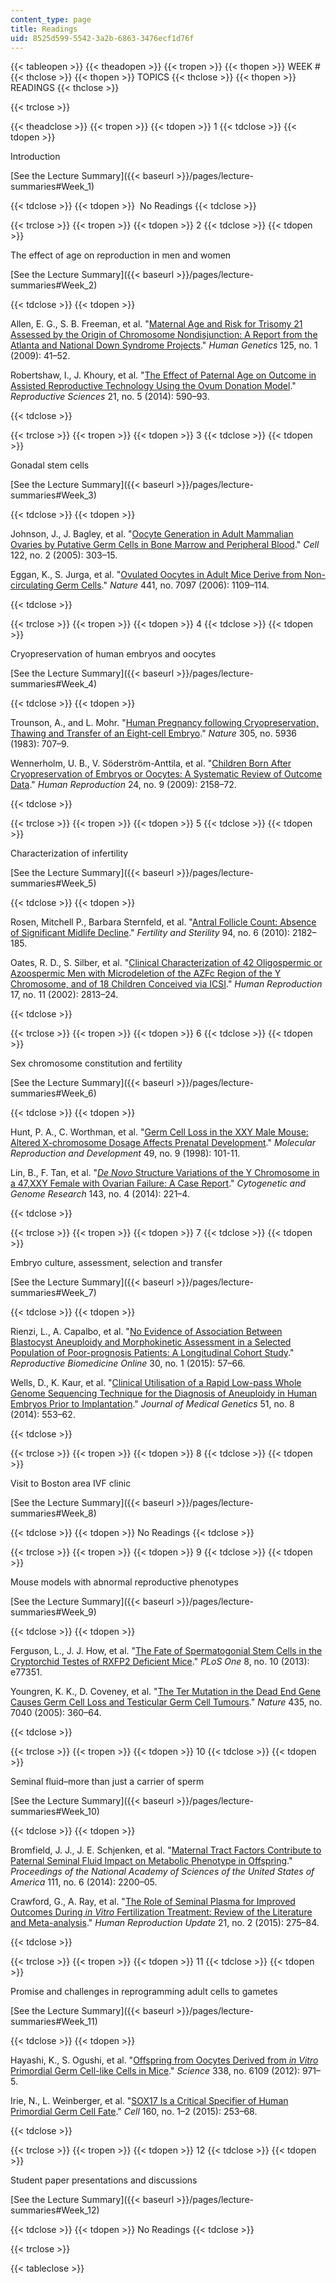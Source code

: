 ```yaml
---
content_type: page
title: Readings
uid: 8525d599-5542-3a2b-6863-3476ecf1d76f
---
```


{{< tableopen >}}
{{< theadopen >}}
{{< tropen >}}
{{< thopen >}}
WEEK #
{{< thclose >}}
{{< thopen >}}
TOPICS
{{< thclose >}}
{{< thopen >}}
READINGS
{{< thclose >}}

{{< trclose >}}

{{< theadclose >}}
{{< tropen >}}
{{< tdopen >}}
1
{{< tdclose >}}
{{< tdopen >}}


Introduction

[See the Lecture Summary]({{< baseurl >}}/pages/lecture-summaries#Week_1)


{{< tdclose >}}
{{< tdopen >}}
 No Readings
{{< tdclose >}}

{{< trclose >}}
{{< tropen >}}
{{< tdopen >}}
2
{{< tdclose >}}
{{< tdopen >}}


The effect of age on reproduction in men and women

[See the Lecture Summary]({{< baseurl >}}/pages/lecture-summaries#Week_2)


{{< tdclose >}}
{{< tdopen >}}


Allen, E. G., S. B. Freeman, et al. "[Maternal Age and Risk for Trisomy 21 Assessed by the Origin of Chromosome Nondisjunction: A Report from the Atlanta and National Down Syndrome Projects](http://dx.doi.org/10.1007/s00439-008-0603-8)." _Human Genetics_ 125, no. 1 (2009): 41–52.

Robertshaw, I., J. Khoury, et al. "[The Effect of Paternal Age on Outcome in Assisted Reproductive Technology Using the Ovum Donation Model](http://dx.doi.org/10.1177/1933719113506497)." _Reproductive Sciences_ 21, no. 5 (2014): 590–93.


{{< tdclose >}}

{{< trclose >}}
{{< tropen >}}
{{< tdopen >}}
3
{{< tdclose >}}
{{< tdopen >}}


Gonadal stem cells

[See the Lecture Summary]({{< baseurl >}}/pages/lecture-summaries#Week_3)


{{< tdclose >}}
{{< tdopen >}}


Johnson, J., J. Bagley, et al. "[Oocyte Generation in Adult Mammalian Ovaries by Putative Germ Cells in Bone Marrow and Peripheral Blood](http://dx.doi.org/10.1016/j.cell.2005.06.031)." _Cell_ 122, no. 2 (2005): 303–15.

Eggan, K., S. Jurga, et al. "[Ovulated Oocytes in Adult Mice Derive from Non-circulating Germ Cells](http://dx.doi.org/10.1038/nature04929)." _Nature_ 441, no. 7097 (2006): 1109–114.


{{< tdclose >}}

{{< trclose >}}
{{< tropen >}}
{{< tdopen >}}
4
{{< tdclose >}}
{{< tdopen >}}


Cryopreservation of human embryos and oocytes

[See the Lecture Summary]({{< baseurl >}}/pages/lecture-summaries#Week_4)


{{< tdclose >}}
{{< tdopen >}}


Trounson, A., and L. Mohr. "[Human Pregnancy following Cryopreservation, Thawing and Transfer of an Eight-cell Embryo](http://dx.doi.org/10.1038/305707a0)." _Nature_ 305, no. 5936 (1983): 707–9.

Wennerholm, U. B., V. Söderström-Anttila, et al. "[Children Born After Cryopreservation of Embryos or Oocytes: A Systematic Review of Outcome Data](http://dx.doi.org/10.1093/humrep/dep125)." _Human Reproduction_ 24, no. 9 (2009): 2158–72.


{{< tdclose >}}

{{< trclose >}}
{{< tropen >}}
{{< tdopen >}}
5
{{< tdclose >}}
{{< tdopen >}}


Characterization of infertility

[See the Lecture Summary]({{< baseurl >}}/pages/lecture-summaries#Week_5)


{{< tdclose >}}
{{< tdopen >}}


Rosen, Mitchell P., Barbara Sternfeld, et al. "[Antral Follicle Count: Absence of Significant Midlife Decline](http://dx.doi.org/10.1016/j.fertnstert.2009.12.045)." _Fertility and Sterility_ 94, no. 6 (2010): 2182–185.

Oates, R. D., S. Silber, et al. "[Clinical Characterization of 42 Oligospermic or Azoospermic Men with Microdeletion of the AZFc Region of the Y Chromosome, and of 18 Children Conceived via ICSI](http://dx.doi.org/10.1093/humrep/17.11.2813)." _Human Reproduction_ 17, no. 11 (2002): 2813–24.


{{< tdclose >}}

{{< trclose >}}
{{< tropen >}}
{{< tdopen >}}
6
{{< tdclose >}}
{{< tdopen >}}


Sex chromosome constitution and fertility

[See the Lecture Summary]({{< baseurl >}}/pages/lecture-summaries#Week_6)


{{< tdclose >}}
{{< tdopen >}}


Hunt, P. A., C. Worthman, et al. "[Germ Cell Loss in the XXY Male Mouse: Altered X-chromosome Dosage Affects Prenatal Development](http://dx.doi.org/10.1002/(SICI)1098-2795(199802)49:2<101::AID-MRD1>3.0.CO;2-T)." _Molecular Reproduction and Development_ 49, no. 9 (1998): 101-11.

Lin, B., F. Tan, et al. "[_De Novo_ Structure Variations of the Y Chromosome in a 47,XXY Female with Ovarian Failure: A Case Report](http://dx.doi.org/10.1159/000366170)." _Cytogenetic and Genome Research_ 143, no. 4 (2014): 221–4.


{{< tdclose >}}

{{< trclose >}}
{{< tropen >}}
{{< tdopen >}}
7
{{< tdclose >}}
{{< tdopen >}}


Embryo culture, assessment, selection and transfer

[See the Lecture Summary]({{< baseurl >}}/pages/lecture-summaries#Week_7)


{{< tdclose >}}
{{< tdopen >}}


Rienzi, L., A. Capalbo, et al. "[No Evidence of Association Between Blastocyst Aneuploidy and Morphokinetic Assessment in a Selected Population of Poor-prognosis Patients: A Longitudinal Cohort Study](http://dx.doi.org/10.1016/j.rbmo.2014.09.012)." _Reproductive Biomedicine Online_ 30, no. 1 (2015): 57–66.

Wells, D., K. Kaur, et al. "[Clinical Utilisation of a Rapid Low-pass Whole Genome Sequencing Technique for the Diagnosis of Aneuploidy in Human Embryos Prior to Implantation](http://dx.doi.org/10.1136/jmedgenet-2014-102497)." _Journal of Medical Genetics_ 51, no. 8 (2014): 553–62.


{{< tdclose >}}

{{< trclose >}}
{{< tropen >}}
{{< tdopen >}}
8
{{< tdclose >}}
{{< tdopen >}}


Visit to Boston area IVF clinic

[See the Lecture Summary]({{< baseurl >}}/pages/lecture-summaries#Week_8)


{{< tdclose >}}
{{< tdopen >}}
No Readings
{{< tdclose >}}

{{< trclose >}}
{{< tropen >}}
{{< tdopen >}}
9
{{< tdclose >}}
{{< tdopen >}}


Mouse models with abnormal reproductive phenotypes

[See the Lecture Summary]({{< baseurl >}}/pages/lecture-summaries#Week_9)


{{< tdclose >}}
{{< tdopen >}}


Ferguson, L., J. J. How, et al. "[The Fate of Spermatogonial Stem Cells in the Cryptorchid Testes of RXFP2 Deficient Mice](http://dx.doi.org/10.1371/journal.pone.0077351)." _PLoS One_ 8, no. 10 (2013): e77351.

Youngren, K. K., D. Coveney, et al. "[The Ter Mutation in the Dead End Gene Causes Germ Cell Loss and Testicular Germ Cell Tumours](http://dx.doi.org/10.1038/nature03595)." _Nature_ 435, no. 7040 (2005): 360–64.


{{< tdclose >}}

{{< trclose >}}
{{< tropen >}}
{{< tdopen >}}
10
{{< tdclose >}}
{{< tdopen >}}


Seminal fluid–more than just a carrier of sperm

[See the Lecture Summary]({{< baseurl >}}/pages/lecture-summaries#Week_10)


{{< tdclose >}}
{{< tdopen >}}


Bromfield, J. J., J. E. Schjenken, et al. "[Maternal Tract Factors Contribute to Paternal Seminal Fluid Impact on Metabolic Phenotype in Offspring](http://dx.doi.org/10.1073/pnas.1305609111)." _Proceedings of the National Academy of Sciences of the United States of America_ 111, no. 6 (2014): 2200–05.

Crawford, G., A. Ray, et al. "[The Role of Seminal Plasma for Improved Outcomes During _in Vitro_ Fertilization Treatment: Review of the Literature and Meta-analysis](http://dx.doi.org/10.1093/humupd/dmu052)." _Human Reproduction Update_ 21, no. 2 (2015): 275–84.


{{< tdclose >}}

{{< trclose >}}
{{< tropen >}}
{{< tdopen >}}
11
{{< tdclose >}}
{{< tdopen >}}


Promise and challenges in reprogramming adult cells to gametes

[See the Lecture Summary]({{< baseurl >}}/pages/lecture-summaries#Week_11)


{{< tdclose >}}
{{< tdopen >}}


Hayashi, K., S. Ogushi, et al. "[Offspring from Oocytes Derived from _in Vitro_ Primordial Germ Cell-like Cells in Mice](http://dx.doi.org/10.1126/science.1226889)." _Science_ 338, no. 6109 (2012): 971–5.

Irie, N., L. Weinberger, et al. "[SOX17 Is a Critical Specifier of Human Primordial Germ Cell Fate](http://dx.doi.org/10.1016/j.cell.2014.12.013)." _Cell_ 160, no. 1–2 (2015): 253–68.


{{< tdclose >}}

{{< trclose >}}
{{< tropen >}}
{{< tdopen >}}
12
{{< tdclose >}}
{{< tdopen >}}


Student paper presentations and discussions

[See the Lecture Summary]({{< baseurl >}}/pages/lecture-summaries#Week_12)


{{< tdclose >}}
{{< tdopen >}}
No Readings
{{< tdclose >}}

{{< trclose >}}

{{< tableclose >}}